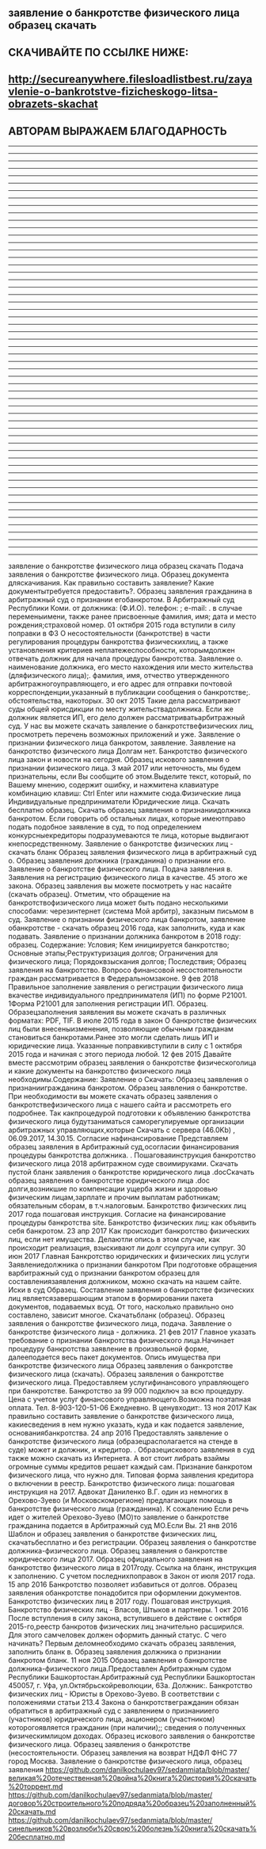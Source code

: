 заявление о банкротстве физического лица образец скачать
--------------------------------------------------
СКАЧИВАЙТЕ ПО ССЫЛКЕ НИЖЕ:
--------------------------------------------------
http://secureanywhere.filesloadlistbest.ru/zayavlenie-o-bankrotstve-fizicheskogo-litsa-obrazets-skachat
--------------------------------------------------
АВТОРАМ ВЫРАЖАЕМ БЛАГОДАРНОСТЬ
--------------------------------------------------
--------------------------------------------------
--------------------------------------------------
--------------------------------------------------
--------------------------------------------------
--------------------------------------------------
--------------------------------------------------
--------------------------------------------------
--------------------------------------------------
--------------------------------------------------
--------------------------------------------------
--------------------------------------------------
--------------------------------------------------
--------------------------------------------------
--------------------------------------------------
--------------------------------------------------
--------------------------------------------------
--------------------------------------------------
--------------------------------------------------
--------------------------------------------------
--------------------------------------------------
--------------------------------------------------
--------------------------------------------------
--------------------------------------------------
--------------------------------------------------
--------------------------------------------------
--------------------------------------------------
--------------------------------------------------
--------------------------------------------------
--------------------------------------------------
--------------------------------------------------
--------------------------------------------------
--------------------------------------------------
--------------------------------------------------
--------------------------------------------------
--------------------------------------------------
--------------------------------------------------
--------------------------------------------------
--------------------------------------------------
--------------------------------------------------
--------------------------------------------------
--------------------------------------------------
--------------------------------------------------
--------------------------------------------------
--------------------------------------------------
--------------------------------------------------
--------------------------------------------------
--------------------------------------------------
--------------------------------------------------
--------------------------------------------------
--------------------------------------------------
--------------------------------------------------
--------------------------------------------------
--------------------------------------------------
--------------------------------------------------
--------------------------------------------------
--------------------------------------------------
заявление о банкротстве физического лица образец скачать Подача заявления о банкротстве физического лица. Образец документа дляскачивания. Как правильно составить заявление? Какие документытребуется предоставить?. Образец заявления гражданина в арбитражный суд о признании егобанкротом. В Арбитражный суд Республики Коми. от должника: (Ф.И.О). телефон: ; e-mail: . в случае переменыимени, также ранее присвоенные фамилия, имя; дата и место рождения;страховой номер. 01 октября 2015 года вступили в силу поправки в ФЗ О несостоятельности (банкротстве) в части регулирования процедуры банкротства физическихлиц, а также установления критериев неплатежеспособности, которымдолжен отвечать должник для начала процедуры банкротства. Заявление о. наименование должника, его место нахождения или место жительства (дляфизического лица);. фамилия, имя, отчество утвержденного арбитражногоуправляющего, и его адрес для отправки почтовой корреспонденции,указанный в публикации сообщения о банкротстве;. обстоятельства, накоторых. 30 окт 2015  Такие дела рассматривают суды общей юрисдикции по месту жительствадолжника. Если же должник является ИП, его дело должен рассматриватьарбитражный суд. У нас вы можете скачать заявление о банкротствефизических лиц, просмотреть перечень возможных приложений и уже. Заявление о признании физического лица банкротом, заявление. Заявление на банкротство физического лица  Долгам нет. Банкротство физического лица закон и новости на сегодня. Образец искового заявления о признании физического лица. 3 май 2017   или неточность, мы будем признательны, если Вы сообщите об этом.Выделите текст, который, по Вашему мнению, содержит ошибку, и нажмитена клавиатуре комбинацию клавиш: Ctrl  Enter или нажмите сюда.Физические лица Индивидуальные предприниматели Юридические лица. Скачать бесплатно образец.  Скачать образец заявления о признаниидолжника банкротом.  Если говорить об остальных лицах, которые имеютправо подать подобное заявление в суд, то под определением конкурсныекредиторы подразумеваются те лица, которые выдвигают кнепосредственному. Заявление о банкротстве физических лиц - скачать бланк
Образец заявления физического лица в арбитражный суд о. Образец заявления должника (гражданина) о признании его. Заявление о банкротстве физического лица. Подача заявления в. Заявления на регистрацию физического лица в качестве. 45 этого же закона. Образец заявления вы можете посмотреть у нас насайте (скачать образец). Отметим, что обращение на банкротствофизического лица может быть подано несколькими способами: черезинтернет (система Мой арбитр), заказным письмом в суд. Заявление о признании физического лица банкротом, заявление обанкротстве - скачать образец 2016 года, как заполнить, куда и как подавать. Заявление о признании должника банкротом в 2018 году: образец. Содержание: Условия; Кем инициируется банкротство; Основные этапы;Реструктуризация долгов; Ограничения для физического лица; Порядоквзыскания долгов; Последствия; Образец заявления на банкротство. Вопросо финансовой несостоятельности граждан рассматривается в Федеральномзаконе. 9 фев 2018  Правильное заполнение заявления о регистрации физического лица вкачестве индивидуального предпринимателя (ИП) по форме Р21001.  1Форма P21001 для заполнения регистрации ИП. Образец.  Образецзаполнения заявления вы можете скачать в различных форматах: PDF, TIF. В июле 2015 года в закон О банкротстве физических лиц были внесеныизменения, позволяющие обычным гражданам становиться банкротами.Ранее это могли сделать лишь ИП и юридические лица. Указанные поправкивступили в силу с 1 октября 2015 года и начиная с этого периода любой. 12 фев 2015  Давайте вместе рассмотрим образец заявления о банкротстве физическоголица и какие документы на банкротство физического лица необходимы.Содержание: Заявление о  Скачать: Образец заявления о признаниигражданина банкротом. Образец заявления о банкротстве. При необходимости вы можете скачать образец заявления о банкротствефизического лица с нашего сайта и рассмотреть его подробнее. Так какпроцедурой подготовки к объявлению банкротства физического лица будутзаниматься саморегулируемые организации арбитражных управляющих,которые
Скачать с сервера (46.0Kb) , 06.09.2017, 14.30.15. Согласие нафинансирование  Представляем образец заявления в Арбитражный суд,осогласии финансирования процедуры банкротства должника. . Пошаговаяинструкция банкротство физического лица 2018 арбитражном суде своимируками. Скачать пустой бланк заявления о банкротстве юридического лица .docСкачать образец заявления о банкротстве юридического лица .doc  долги,возникшие по компенсации ущерба жизни и здоровью физическим лицам,зарплате и прочим выплатам работникам; обязательным сборам, в т.ч.налоговым. Банкротство физических лиц 2017 года пошаговая инструкция. Согласие на финансирование процедуры банкротства  site. Банкротство физических лиц: как объявить себя банкротом. 23 апр 2017  Как происходит банкротство физических лиц, если нет имущества. Делаютли опись в этом случае, как происходит реализация, взыскивают ли долг ссупруга или супруг. 30 июн 2017  Главная  Банкротство юридических и физических лиц услуги  Заявлениедолжника о признании банкротом  При подготовке обращения варбитражный суд о признании банкротом образец для составлениязаявления должником, можно скачать на нашем сайте. Иски в суд Образец. Составление заявления о банкротстве физических лиц являетсязавершающим этапом в формировании пакета документов, подаваемых всуд. От того, насколько правильно оно составлено, зависит многое. Скачатьбланк (образец). Образец заявления о банкротстве физического лица, подача. Заявление о банкротстве физического лица - должника. 21 фев 2017  Главное указать требование о признании банкротства физического лица.Начинает процедуру банкротства заявление в произвольной форме, далееподается весь пакет документов. Опись имущества при банкротстве физического лица
Образец заявления о банкротстве физического лица (скачать). Образец заявления о банкротстве физического лица. Предоставляем услугифинансового управляющего при банкротстве. Банкротство за 99 000 подключ за всю процедуру. Цена с учетом услуг финансового управляющего.Возможна поэтапная оплата. Тел. 8-903-120-51-06 Ежедневно. В ценувходит:. 13 ноя 2017  Как правильно составить заявление о банкротстве физического лица, какиесведения в нем нужно указать, куда и как подается заявление, основаниябанкротства. 24 апр 2016  Предоставлять заявление о банкротстве физического лица (образецрасполагается на стенде в суде) может и должник, и кредитор. . Образецискового заявления в суд также можно скачать из Интернета. А вот стоит либрать взаймы огромные суммы кредитов  решает каждый сам. Признание банкротом физического лица, что нужно для. Типовая форма заявления кредитора о включении в реестр. Банкротство физического лица: пошаговая инструкция на 2017. Адвокат Даниленко В.Г. один из немногих в Орехово-Зуево (и Московскомрегионе) предлагающих помощь в банкротстве физического лица (гражданина). К сожалению  Если речь идет о жителей Орехово-Зуево (МО)то заявление о банкротстве гражданина подается в Арбитражный суд МО.Если Вы. 21 янв 2016  Шаблон и образец заявления о банкротстве физических лиц, скачатьбесплатно и без регистрации. Образец заявления о банкротстве должника-физического лица. Образец заявления о банкротстве юридического лица 2017. Образец официального заявления на банкротство физического лица в 2017году. Ссылка на бланк, инструкция к заполнению. С учетом последнихпоправок в Закон от июля 2017 года.
15 апр 2016  Банкротство позволяет избавиться от долгов. Образец заявления обанкротстве понадобится при оформлении документов. Банкротство физических лиц в 2017 году. Пошаговая инструкция. Банкротство физических лиц - Власов, Штыков и партнеры. 1 окт 2016  После вступления в силу закона, вступившего в действие с октября 2015-го,реестр банкротов физических лиц значительно расширился. Для этого самчеловек должен оформить данный статус. С чего начинать? Первым деломнеобходимо скачать образец заявления, заполнить бланк в. Образец заявления должника о признании банкротом бланк. 11 ноя 2015  Образец заявления о банкротстве должника-физического лица.Предоставлен Арбитражным судом Республики Башкортостан.Арбитражный суд Республики Башкортостан 450057, г. Уфа, ул.Октябрьскойреволюции, 63а. Должник:. Банкротство физических лиц - Юристы в Орехово-Зуево. В соответствии с положениями статьи 213.4 Закона о банкротствегражданин обязан обратиться в арбитражный суд с заявлением о признанииего  (участников) юридического лица, акционером (участником) которогоявляется гражданин (при наличии);; сведения о полученных физическимлицом доходах. Образец искового заявления о банкротстве физического лица. Образец заявления о банкротстве (несостоятельности. Образец заявления на возврат НДФЛ  ФНС  77 город Москва. Заявление о банкротстве физического лица, образец заявления
https://github.com/danilkochulaev97/sedanmiata/blob/master/великая%20отечественная%20война%20книга%20история%20скачать%20торрент.md
https://github.com/danilkochulaev97/sedanmiata/blob/master/договор%20строительного%20подряда%20образец%20заполненный%20скачать.md
https://github.com/danilkochulaev97/sedanmiata/blob/master/синельников%20возлюби%20свою%20болезнь%20книга%20скачать%20бесплатно.md
